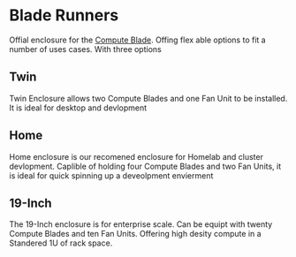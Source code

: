 # Blade Runners
Offial enclosure for the [Compute Blade](https://computeblade.com/). Offing flex able options to fit a number of uses cases. With three options

## Twin
Twin Enclosure allows two Compute Blades and one Fan Unit to be installed. It is ideal for desktop and devlopment

## Home
Home enclosure is our recomened enclosure for Homelab and cluster devlopment. Caplible of holding four Compute Blades and two Fan Units, it is ideal for quick spinning up a deveolpment envierment

## 19-Inch
The 19-Inch enclosure is for enterprise scale. Can be equipt with twenty Compute Blades and ten Fan Units. Offering high desity compute in a Standered 1U of rack space.